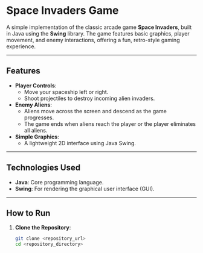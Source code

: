 # Space Invaders Game

A simple implementation of the classic arcade game **Space Invaders**, built in Java using the **Swing** library. The game features basic graphics, player movement, and enemy interactions, offering a fun, retro-style gaming experience.

---

## Features

- **Player Controls**:
  - Move your spaceship left or right.
  - Shoot projectiles to destroy incoming alien invaders.
- **Enemy Aliens**:
  - Aliens move across the screen and descend as the game progresses.
  - The game ends when aliens reach the player or the player eliminates all aliens.
- **Simple Graphics**:
  - A lightweight 2D interface using Java Swing.

---

## Technologies Used

- **Java**: Core programming language.
- **Swing**: For rendering the graphical user interface (GUI).

---

## How to Run

1. **Clone the Repository**:
   ```bash
   git clone <repository_url>
   cd <repository_directory>
